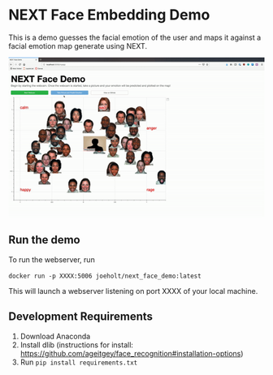 # NEXT Face Embedding Demo

This is a demo guesses the facial emotion of the user and maps it against a facial emotion map generate using NEXT.

![NEXT Demo Video](vids/next_face_demo.gif)

## Run the demo

To run the webserver, run

`docker run -p XXXX:5006 joeholt/next_face_demo:latest`

This will launch a webserver listening on port XXXX of your local machine.

## Development Requirements

1. Download Anaconda
2. Install dlib (instructions for install: https://github.com/ageitgey/face_recognition#installation-options)
3. Run `pip install requirements.txt`

